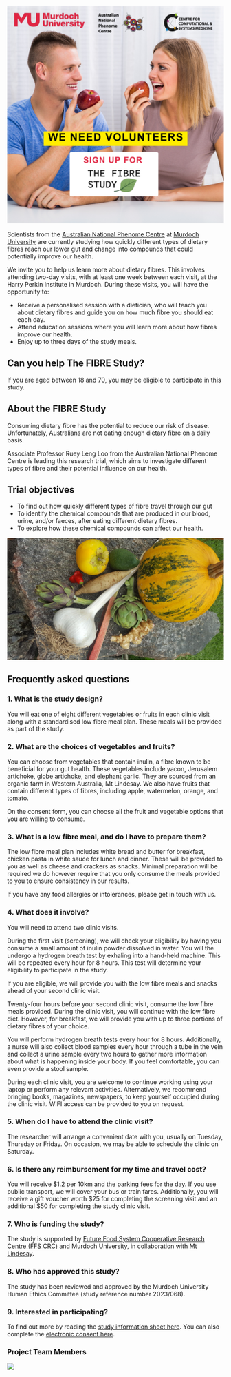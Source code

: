 
![](FibreStudy.png)

Scientists from the [Australian National Phenome Centre](https://www.murdoch.edu.au/research/anpc) at [Murdoch University](https://www.murdoch.edu.au) are currently studying how quickly different types of dietary fibres reach our lower gut and change into compounds that could potentially improve our health.

We invite you to help us learn more about dietary fibres.  This involves attending two-day visits, with at least one week between each visit, at the Harry Perkin Institute in Murdoch.  During these visits, you will have the opportunity to:

-	Receive a personalised session with a dietician, who will teach you about dietary fibres and guide you on how much fibre you should eat each day.
-	Attend education sessions where you will learn more about how fibres improve our health.
-	Enjoy up to three days of the study meals.

## **Can you help The FIBRE Study?**
If you are aged between 18 and 70, you may be eligible to participate in this study.  

## **About the FIBRE Study**
Consuming dietary fibre has the potential to reduce our risk of disease.  Unfortunately, Australians are not eating enough dietary fibre on a daily basis.  

Associate Professor Ruey Leng Loo from the Australian National Phenome Centre is leading this research trial, which aims to investigate different types of fibre and their potential influence on our health. 

## **Trial objectives**
-	To find out how quickly different types of fibre travel through our gut
-	To identify the chemical compounds that are produced in our blood, urine, and/or faeces, after eating different dietary fibres.
-	To explore how these chemical compounds can affect our health.

![A variety of fresh vegetables, including yacon, Jerusalem artichoke, globe artichoke, elephant garlic, to be used as part this trial.  Picture credit: Mark McHenry, Mt Lindesay](mixed_vege.jpg)

## **Frequently asked questions**

### 1.	What is the study design?
You will eat one of eight different vegetables or fruits in each clinic visit along with a standardised low fibre meal plan.  These meals will be provided as part of the study.  

### 2.	What are the choices of vegetables and fruits? 
You can choose from vegetables that contain inulin, a fibre known to be beneficial for your gut health.  These vegetables include yacon, Jerusalem artichoke, globe artichoke, and elephant garlic. They are sourced from an organic farm in Western Australia, Mt Lindesay. We also have fruits that contain different types of fibres, including apple, watermelon, orange, and tomato.  

On the consent form, you can choose all the fruit and vegetable options that you are willing to consume.

### 3.	What is a low fibre meal, and do I have to prepare them? 
The low fibre meal plan includes white bread and butter for breakfast, chicken pasta in white sauce for lunch and dinner. These will be provided to you as well as cheese and crackers as snacks. Minimal preparation will be required we do however require that you only consume the meals provided to you to ensure consistency in our results. 

If you have any food allergies or intolerances, please get in touch with us. 

### 4.	What does it involve?
You will need to attend two clinic visits.  

During the first visit (screening), we will check your eligibility by having you consume a small amount of inulin powder dissolved in water.  You will the undergo a hydrogen breath test by exhaling into a hand-held machine. This will be repeated every hour for 8 hours.  This test will determine your eligibility to participate in the study. 

If you are eligible, we will provide you with the low fibre meals and snacks ahead of your second clinic visit. 

Twenty-four hours before your second clinic visit, consume the low fibre meals provided. During the clinic visit, you will continue with the low fibre diet.  However, for breakfast, we will provide you with up to three portions of dietary fibres of your choice.  

You will perform hydrogen breath tests every hour for 8 hours. Additionally, a nurse will also collect blood samples every hour through a tube in the vein and collect a urine sample every two hours to gather more information about what is happening inside your body. If you feel comfortable, you can even provide a stool sample.  

During each clinic visit, you are welcome to continue working using your laptop or perform any relevant activities. Alternatively, we recommend bringing books, magazines, newspapers, to keep yourself occupied during the clinic visit. WIFI access can be provided to you on request.  

### 5.	When do I have to attend the clinic visit? 
The researcher will arrange a convenient date with you, usually on Tuesday, Thursday or Friday.  On occasion, we may be able to schedule the clinic on Saturday.

### 6.	Is there any reimbursement for my time and travel cost? 
You will receive $1.2 per 10km and the parking fees for the day.  If you use public transport, we will cover your bus or train fares.  Additionally, you will receive a gift voucher worth $25 for completing the screening visit and an additional $50 for completing the study clinic visit.  

### 7.	Who is funding the study?
The study is supported by [Future Food System Cooperative Research Centre (FFS CRC)]( https://www.futurefoodsystems.com.au/project/bioactive-components-for-value-add-to-australian-artichokes/) and Murdoch University, in collaboration with [Mt Lindesay](ML.docx).

### 8.	Who has approved this study?
The study has been reviewed and approved by the Murdoch University Human Ethics Committee (study reference number 2023/068).

### 9.	Interested in participating?
To find out more by reading the [study information sheet here](PARTICIPANT_INFORMATION_SHEET_V2.docx). You can also complete the [electronic consent here](https://mdhs-redcap.meddent.uwa.edu.au/fmdhs/surveys/?s=FH3747TCYCPKJEPD).

### Project Team Members
![ ](Team.jpg)

